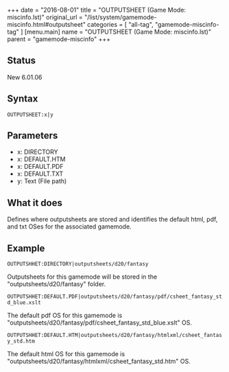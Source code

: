 +++
date = "2016-08-01"
title = "OUTPUTSHEET (Game Mode: miscinfo.lst)"
original_url = "/list/system/gamemode-miscinfo.html#outputsheet"
categories = [ "all-tag", "gamemode-miscinfo-tag" ]
[menu.main]
    name = "OUTPUTSHEET (Game Mode: miscinfo.lst)"
    parent = "gamemode-miscinfo"
+++

## Status

New 6.01.06

## Syntax

`OUTPUTSHEET:x|y`

## Parameters

-   x: DIRECTORY
-   x: DEFAULT.HTM
-   x: DEFAULT.PDF
-   x: DEFAULT.TXT
-   y: Text (File path)



What it does
------------

Defines where outputsheets are stored and identifies the default html,
pdf, and txt OSes for the associated gamemode.

Example
-------

`OUTPUTSHHET:DIRECTORY|outputsheets/d20/fantasy`

Outputsheets for this gamemode will be stored in the
"outputsheets/d20/fantasy" folder.

`OUTPUTSHHET:DEFAULT.PDF|outputsheets/d20/fantasy/pdf/csheet_fantasy_std_blue.xslt`

The default pdf OS for this gamemode is
"outputsheets/d20/fantasy/pdf/csheet\_fantasy\_std\_blue.xslt" OS.

`OUTPUTSHHET:DEFAULT.HTM|outputsheets/d20/fantasy/htmlxml/csheet_fantasy_std.htm`

The default html OS for this gamemode is
"outputsheets/d20/fantasy/htmlxml/csheet\_fantasy\_std.htm" OS.

